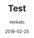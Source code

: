 ---
layout: post
title:  "Test"
author: venkatc
date:   2018-02-25
tags:  [Blogging, Test, Post, Checking ]
time: 2 Min
---
